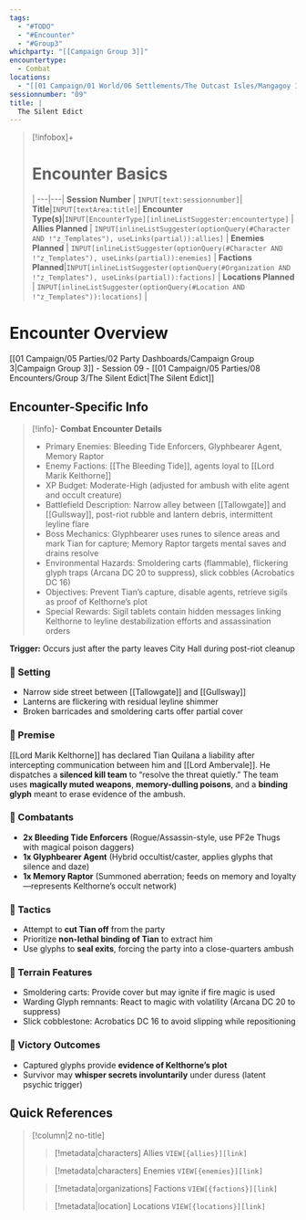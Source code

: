 ```yaml
---
tags:
  - "#TODO"
  - "#Encounter"
  - "#Group3"
whichparty: "[[Campaign Group 3]]"
encountertype:
  - Combat
locations:
  - "[[01 Campaign/01 World/06 Settlements/The Outcast Isles/Mangagoy Isles/Mangagoy.md|Mangagoy]]"
sessionnumber: "09"
title: |
  The Silent Edict
---
```

> [!infobox]+
> # Encounter Basics
>  |
> ---|---|
> **Session Number** | `INPUT[text:sessionnumber]`|
> **Title**|`INPUT[textArea:title]`|
> **Encounter Type(s)**|`INPUT[EncounterType][inlineListSuggester:encountertype]` |
> **Allies Planned** | `INPUT[inlineListSuggester(optionQuery(#Character AND !"z_Templates"), useLinks(partial)):allies]` |
> **Enemies Planned** | `INPUT[inlineListSuggester(optionQuery(#Character AND !"z_Templates"), useLinks(partial)):enemies]` |
> **Factions Planned**|`INPUT[inlineListSuggester(optionQuery(#Organization AND !"z_Templates"), useLinks(partial)):factions]` |
> **Locations Planned** | `INPUT[inlineListSuggester(optionQuery(#Location AND !"z_Templates")):locations]` |

# Encounter  Overview
[[01 Campaign/05 Parties/02 Party Dashboards/Campaign Group 3|Campaign Group 3]] - Session 09 - [[01 Campaign/05 Parties/08 Encounters/Group 3/The Silent Edict|The Silent Edict]]

## Encounter-Specific Info
> [!info]- **Combat Encounter Details**
> - Primary Enemies: Bleeding Tide Enforcers, Glyphbearer Agent, Memory Raptor
> - Enemy Factions: [[The Bleeding Tide]], agents loyal to [[Lord Marik Kelthorne]]
> - XP Budget: Moderate-High (adjusted for ambush with elite agent and occult creature)
> - Battlefield Description: Narrow alley between [[Tallowgate]] and [[Gullsway]], post-riot rubble and lantern debris, intermittent leyline flare
> - Boss Mechanics: Glyphbearer uses runes to silence areas and mark Tian for capture; Memory Raptor targets mental saves and drains resolve
> - Environmental Hazards: Smoldering carts (flammable), flickering glyph traps (Arcana DC 20 to suppress), slick cobbles (Acrobatics DC 16)
> - Objectives: Prevent Tian’s capture, disable agents, retrieve sigils as proof of Kelthorne’s plot
> - Special Rewards: Sigil tablets contain hidden messages linking Kelthorne to leyline destabilization efforts and assassination orders

**Trigger:** Occurs just after the party leaves City Hall during post-riot cleanup

### 📍 Setting
- Narrow side street between [[Tallowgate]] and [[Gullsway]]
- Lanterns are flickering with residual leyline shimmer
- Broken barricades and smoldering carts offer partial cover

### 🎯 Premise
[[Lord Marik Kelthorne]] has declared Tian Quilana a liability after intercepting communication between him and [[Lord Ambervale]]. He dispatches a **silenced kill team** to “resolve the threat quietly.” The team uses **magically muted weapons**, **memory-dulling poisons**, and a **binding glyph** meant to erase evidence of the ambush.
### 🧟 Combatants
- **2x Bleeding Tide Enforcers** (Rogue/Assassin-style, use PF2e Thugs with magical poison daggers)
- **1x Glyphbearer Agent** (Hybrid occultist/caster, applies glyphs that silence and daze)
- **1x Memory Raptor** (Summoned aberration; feeds on memory and loyalty—represents Kelthorne’s occult network)

### 🧠 Tactics
- Attempt to **cut Tian off** from the party
- Prioritize **non-lethal binding of Tian** to extract him
- Use glyphs to **seal exits**, forcing the party into a close-quarters ambush

### 🧪 Terrain Features
- Smoldering carts: Provide cover but may ignite if fire magic is used
- Warding Glyph remnants: React to magic with volatility (Arcana DC 20 to suppress)
- Slick cobblestone: Acrobatics DC 16 to avoid slipping while repositioning

### 📜 Victory Outcomes
- Captured glyphs provide **evidence of Kelthorne’s plot**
- Survivor may **whisper secrets involuntarily** under duress (latent psychic trigger)


## Quick References

> [!column|2 no-title]
>> [!metadata|characters] Allies
>> `VIEW[{allies}][link]`
>
>> [!metadata|characters] Enemies
>> `VIEW[{enemies}][link]`
>
>> [!metadata|organizations] Factions
>> `VIEW[{factions}][link]`
>
>> [!metadata|location] Locations
>> `VIEW[{locations}][link]`
